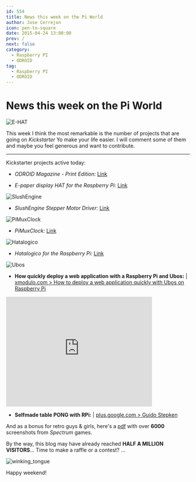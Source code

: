 ```yaml
---
id: 554
title: News this week on the Pi World
author: Jose Cerrejon
icon: pen-to-square
date: 2015-04-24 13:00:00
prev: /
next: false
category:
  - Raspberry PI
  - ODROID
tag:
  - Raspberry PI
  - ODROID
---
```


# News this week on the Pi World

![E-HAT](/images/2015/04/e-hat.png)

This week I think the most remarkable is the number of projects that are going on *Kickstarter* Yo make your life easier. I will comment some of them and maybe you feel generous and want to contribute.

- - -
Kickstarter projects active today:

* *ODROID Magazine - Print Edition:* [Link](https://www.kickstarter.com/projects/1943447664/odroid-magazine-print-edition)


* *E-paper display HAT for the Raspberry Pi:* [Link](https://www.kickstarter.com/projects/1372954669/e-paper-display-hat-for-the-raspberry-pi)

![SlushEngine](/images/2015/04/SlushEngine.png)

* *SlushEngine Stepper Motor Driver:* [Link](https://www.kickstarter.com/projects/144859729/slushengine-stepper-motor-driver)

![PiMuxClock](/images/2015/04/PiMuxClock.jpg)

* *PiMuxClock:* [Link](https://www.kickstarter.com/projects/420233999/pimuxclock)

![Hatalogico](/images/2015/04/hatalogico.png)

* *Hatalogico for the Raspberry Pi:* [Link](https://www.kickstarter.com/projects/jelby/hatalogico-for-the-raspberry-pi)

![Ubos](/images/2015/04/ubos.png)

* **How quickly deploy a web application with a Raspberry Pi and Ubos:** | [xmodulo.com > How to deploy a web application quickly with Ubos on Raspberry Pi](http://xmodulo.com/deploy-web-application-ubos-raspberrypi.html)

<iframe width="400" height="300" src="https://www.youtube.com/embed/nmMt9mpYgUY?rel=0&amp;controls=0&amp;showinfo=0" frameborder="0" allowfullscreen></iframe>

* **Selfmade table PONG with RPi:** | [plus.google.com > Guido Stepken](https://plus.google.com/+GuidoStepken/posts/D5p3CiQHGDL)

And as a bonus for retro guys & girls, here's a [pdf](http://webdiis.unizar.es/asignaturas/videojuegos/Anexo/Ficheros%20presentacion/!!(Ebook)%20Zx%20Spectrum%20Games%20Screenshot%20Catalog%20(6000%20Color%20Screenshots%20Of%20Sinclair%20Zx%20Spectrum%20Games%20405%20Pages).pdf) with over **6000** screenshots from *Spectrum* games.

By the way, this blog may have already reached **HALF A MILLION VISITORS**... Time to make a raffle or a contest? ...

![winking_tongue](/css/sm/winking_tongue_out.png)

Happy weekend!